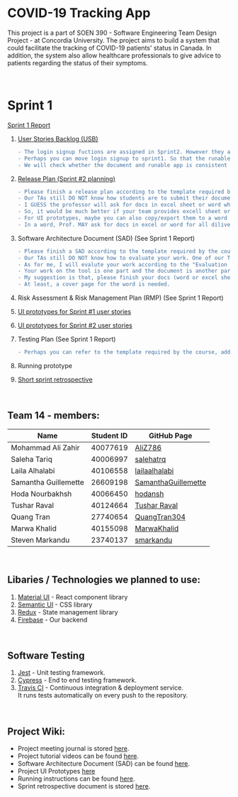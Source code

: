 # COVID-19 Tracking App

This project is a part of SOEN 390 - Software Engineering Team Design Project - at Concordia University. The project aims to build a system that could facilitate the tracking of COVID-19 patients' status in Canada. In addition, the system also allow healthcare professionals to give advice to patients regarding the status of their symptoms.

<br />

# Sprint 1

[Sprint 1 Report](https://github.com/SamanthaGuillemette/SOEN390/blob/main/wiki_docs/Sprint_Reports/SOEN390-Sprint_1_Report_Team14.pdf)

1. [ User Stories Backlog (USB) ](https://github.com/SamanthaGuillemette/SOEN390/blob/main/wiki_docs/USB/Team14_User%20Story%20Backlog.xlsx)
   ```diff
   - The login signup fuctions are assigned in Sprint2. However they are in progressing right now.
   - Perhaps you can move login signup to sprint1. So that the runable app for sprint1 is a complete system.
   - We will check whether the document and runable app is consistent with the user sotries. (The backend code and database is not needed in sprint1)
   ```
3. [ Release Plan (Sprint #2 planning) ](https://github.com/SamanthaGuillemette/SOEN390/blob/main/wiki_docs/Release_Plan/Release%20Plan%20-%20Spint%202%20Planning.xlsx)
   ```diff
   - Please finish a release plan according to the template required by the course 
   - Our TAs still DO NOT know how students are to submit their documentations. One of our TAs has asked Prof this question.
   - I GUESS the professor will ask for docs in excel sheet or word which are easy to save and transfer.
   - So, it would be much better if your team provides excell sheet or word docs for USB, Release plan, SAD, RMP, testing plan. 
   - For UI prototypes, maybe you can also copy/export them to a word after you finished them.
   - In a word, Prof. MAY ask for docs in excel or word for all diliverables if possible.
   ```
   
4. Software Architecture Document (SAD) (See Sprint 1 Report)
      ```diff
   - Please finish a SAD according to the template required by the course 
   - Our TAs still DO NOT know how to evaluate your work. One of our TAs has asked Prof this question.
   - As for me, I will evalute your work according to the "Evaluation scheme" in the course plan. 
   - Your work on the tool is one part and the document is another part (I will evaluate both of them).
   - My suggestion is that, please finish your docs (word or excel sheet) COMPLETE like the SAD example.pdf (iCare System Architecture Design).
   - At least, a cover page for the word is needed. 
   ```
6. Risk Assessment & Risk Management Plan (RMP) (See Sprint 1 Report)
7. [ UI prototypes for Sprint #1 user stories ](https://github.com/SamanthaGuillemette/SOEN390/tree/main/wiki_docs/UI_Prototypes/Sprint%201/Admin)
8. [ UI prototypes for Sprint #2 user stories ](https://github.com/SamanthaGuillemette/SOEN390/tree/main/wiki_docs/UI_Prototypes/Sprint%202)
9. Testing Plan (See Sprint 1 Report)
   ```diff
   - Perhaps you can refer to the template required by the course, adding Integration tests    System tests 
   ```
10. Running prototype
11. [Short sprint retrospective](https://github.com/SamanthaGuillemette/SOEN390/blob/main/wiki_docs/Sprint_Retrospectives/Team14_ShortSprint1Retrospective.pdf)

<br />

## Team 14 - members:

| Name                 | Student ID | GitHub Page                                                   |
| -------------------- | ---------- | ------------------------------------------------------------- |
| Mohammad Ali Zahir   | 40077619   | [AliZ786](https://github.com/AliZ786)                         |
| Saleha Tariq         | 40006997   | [salehatrq](https://github.com/salehatrq)                     |
| Laila Alhalabi       | 40106558   | [lailaalhalabi](https://github.com/lailaalhalabi)             |
| Samantha Guillemette | 26609198   | [SamanthaGuillemette](https://github.com/SamanthaGuillemette) |
| Hoda Nourbakhsh      | 40066450   | [hodansh](https://github.com/hodansh)                         |
| Tushar Raval         | 40124664   | [Tushar Raval](https://github.com/tusharraval102)             |
| Quang Tran           | 27740654   | [QuangTran304](https://github.com/QuangTran304)               |
| Marwa Khalid         | 40155098   | [MarwaKhalid](https://github.com/MarwaKhalid)                 |
| Steven Markandu      | 23740137   | [smarkandu](https://github.com/smarkandu)                     |

<br />

## Libaries / Technologies we planned to use:

1. [Material UI](https://mui.com/) - React component library
2. [Semantic UI](https://semantic-ui.com/) - CSS library
3. [Redux](https://redux.js.org/) - State management library
4. [Firebase](https://firebase.google.com/) - Our backend

<br />

## Software Testing

1. [Jest](https://jestjs.io/) - Unit testing framework.
2. [Cypress](https://www.cypress.io/) - End to end testing framework.
3. [Travis CI](https://travis-ci.org/) - Continuous integration & deployment service. <br />
   It runs tests automatically on every push to the repository.

<br />

## Project Wiki:

- Project meeting journal is stored [here](https://github.com/SamanthaGuillemette/SOEN390/wiki/Meeting-minutes).
- Project tutorial videos can be found [here](https://github.com/SamanthaGuillemette/SOEN390/wiki).
- Software Architecture Document (SAD) can be found [here](<https://github.com/SamanthaGuillemette/SOEN390/wiki/Software-Architecture-(SAD)>).
- Project UI Prototypes [here](<https://github.com/SamanthaGuillemette/SOEN390/wiki/UI-Prototypes>)
- Running instructions can be found [here](https://github.com/SamanthaGuillemette/SOEN390/wiki/Running-instructions).
- Sprint retrospective document is stored [here](https://github.com/SamanthaGuillemette/SOEN390/wiki/Sprint-retrospective).
